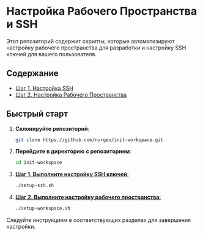 # Настройка Рабочего Пространства и SSH

Этот репозиторий содержит скрипты, которые автоматизируют настройку рабочего пространства для разработки и настройку SSH ключей для вашего пользователя.

## Содержание

- [Шаг 1. Настройка SSH](setup-ssh.md)
- [Шаг 2. Настройка Рабочего Пространства](setup-workspace.md)

## Быстрый старт

1. **Склонируйте репозиторий**:

    ```sh
    git clone https://github.com/nurgeo/init-workspace.git
    ```

2. **Перейдите в директорию с репозиторием**:

    ```sh
    cd init-workspace
    ```

3. [**Шаг 1. Выполните настройку SSH ключей**:](/setup-ssh.md)

    ```sh
    ./setup-ssh.sh
    ```

4. [**Шаг 2. Выполните настройку рабочего пространства**:](/setup-workspace.md)

    ```sh
    ./setup-workspace.sh
    ```


Следуйте инструкциям в соответствующих разделах для завершения настройки.
